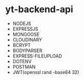 # yt-backend-api


- NODEJS
- EXPRESSJS
- MONGOOSE
- CLOUDINARY
- BCRYPT
- BODYPARSER
- EXPRESS-FILEUPLOAD
- DOTENV
- POSTMAN
- JWT(openssl rand -base64 32)